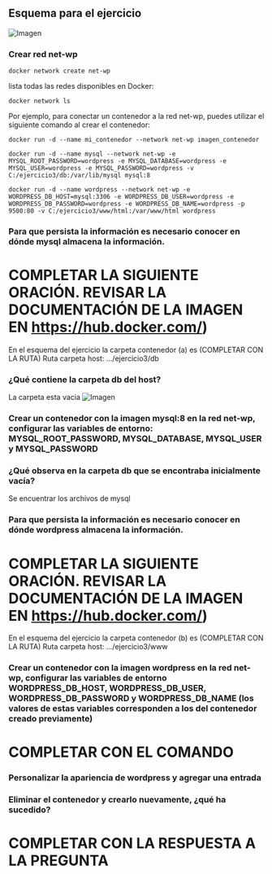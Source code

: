 ## Esquema para el ejercicio
![Imagen](imagenes/esquema-ejercicio3.PNG)

### Crear red net-wp
```
docker network create net-wp

```
lista todas las redes disponibles en Docker:
```
docker network ls
```

Por ejemplo, para conectar un contenedor a la red net-wp, puedes utilizar el siguiente comando al crear el contenedor:
```
docker run -d --name mi_contenedor --network net-wp imagen_contenedor
```
```
docker run -d --name mysql --network net-wp -e MYSQL_ROOT_PASSWORD=wordpress -e MYSQL_DATABASE=wordpress -e MYSQL_USER=wordpress -e MYSQL_PASSWORD=wordpress -v C:/ejercicio3/db:/var/lib/mysql mysql:8

```
```
docker run -d --name wordpress --network net-wp -e WORDPRESS_DB_HOST=mysql:3306 -e WORDPRESS_DB_USER=wordpress -e WORDPRESS_DB_PASSWORD=wordpress -e WORDPRESS_DB_NAME=wordpress -p 9500:80 -v C:/ejercicio3/www/html:/var/www/html wordpress
```


### Para que persista la información es necesario conocer en dónde mysql almacena la información.
# COMPLETAR LA SIGUIENTE ORACIÓN. REVISAR LA DOCUMENTACIÓN DE LA IMAGEN EN https://hub.docker.com/)
En el esquema del ejercicio la carpeta contenedor (a) es (COMPLETAR CON LA RUTA)
Ruta carpeta host: .../ejercicio3/db

### ¿Qué contiene la carpeta db del host?
La carpeta esta vacia
![Imagen](imagenes/s.JPG)


### Crear un contenedor con la imagen mysql:8  en la red net-wp, configurar las variables de entorno: MYSQL_ROOT_PASSWORD, MYSQL_DATABASE, MYSQL_USER y MYSQL_PASSWORD


### ¿Qué observa en la carpeta db que se encontraba inicialmente vacía?

Se encuentrar los archivos de mysql

### Para que persista la información es necesario conocer en dónde wordpress almacena la información.
# COMPLETAR LA SIGUIENTE ORACIÓN. REVISAR LA DOCUMENTACIÓN DE LA IMAGEN EN https://hub.docker.com/)
En el esquema del ejercicio la carpeta contenedor (b) es (COMPLETAR CON LA RUTA)
Ruta carpeta host: .../ejercicio3/www

### Crear un contenedor con la imagen wordpress en la red net-wp, configurar las variables de entorno WORDPRESS_DB_HOST, WORDPRESS_DB_USER, WORDPRESS_DB_PASSWORD y WORDPRESS_DB_NAME (los valores de estas variables corresponden a los del contenedor creado previamente)
# COMPLETAR CON EL COMANDO

### Personalizar la apariencia de wordpress y agregar una entrada

### Eliminar el contenedor y crearlo nuevamente, ¿qué ha sucedido?

# COMPLETAR CON LA RESPUESTA A LA PREGUNTA




